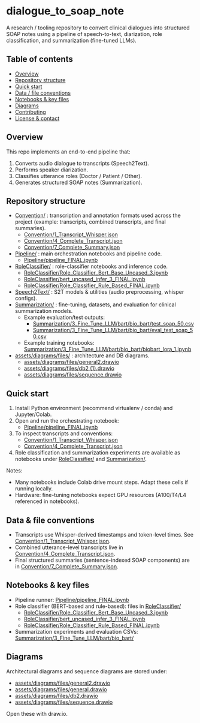 # dialogue_to_soap_note

A research / tooling repository to convert clinical dialogues into structured SOAP notes using a pipeline of speech-to-text, diarization, role classification, and summarization (fine-tuned LLMs).

## Table of contents
- [Overview](#overview)
- [Repository structure](#repository-structure)
- [Quick start](#quick-start)
- [Data / file conventions](#data--file-conventions)
- [Notebooks & key files](#notebooks--key-files)
- [Diagrams](#diagrams)
- [Contributing](#contributing)
- [License & contact](#license--contact)

## Overview
This repo implements an end-to-end pipeline that:
1. Converts audio dialogue to transcripts (Speech2Text).
2. Performs speaker diarization.
3. Classifies utterance roles (Doctor / Patient / Other).
4. Generates structured SOAP notes (Summarization).

## Repository structure
- [Convention/](Convention/) : transcription and annotation formats used across the project (example: transcripts, combined transcripts, and final summaries).
  - [Convention/1_Transcript_Whisper.json](Convention/1_Transcript_Whisper.json)
  - [Convention/4_Complete_Transcript.json](Convention/4_Complete_Transcript.json)
  - [Convention/7_Complete_Summary.json](Convention/7_Complete_Summary.json)
- [Pipeline/](Pipeline/) : main orchestration notebooks and pipeline code.
  - [Pipeline/pipeline_FINAL.ipynb](Pipeline/pipeline_FINAL.ipynb)
- [RoleClassifier/](RoleClassifier/) : role-classifier notebooks and inference code.
  - [RoleClassifier/Role_Classifier_Bert_Base_Uncased_3.ipynb](RoleClassifier/Role_Classifier_Bert_Base_Uncased_3.ipynb)
  - [RoleClassifier/bert_uncased_infer_3_FINAL.ipynb](RoleClassifier/bert_uncased_infer_3_FINAL.ipynb)
  - [RoleClassifier/Role_Classifier_Rule_Based_FINAL.ipynb](RoleClassifier/Role_Classifier_Rule_Based_FINAL.ipynb)
- [Speech2Text/](Speech2Text/) : S2T models & utilities (audio preprocessing, whisper configs).
- [Summarization/](Summarization/) : fine-tuning, datasets, and evaluation for clinical summarization models.
  - Example evaluation/test outputs:
    - [Summarization/3_Fine_Tune_LLM/bart/bio_bart/test_soap_50.csv](Summarization/3_Fine_Tune_LLM/bart/bio_bart/test_soap_50.csv)
    - [Summarization/3_Fine_Tune_LLM/bart/bio_bart/eval_test_soap_50.csv](Summarization/3_Fine_Tune_LLM/bart/bio_bart/eval_test_soap_50.csv)
  - Example training notebooks: [Summarization/3_Fine_Tune_LLM/bart/bio_bart/biobart_lora_1.ipynb](Summarization/3_Fine_Tune_LLM/bart/bio_bart/biobart_lora_1.ipynb)
- [assets/diagrams/files/](assets/diagrams/files/) : architecture and DB diagrams.
  - [assets/diagrams/files/general2.drawio](assets/diagrams/files/general2.drawio)
  - [assets/diagrams/files/db2 (1).drawio](assets/diagrams/files/db2.drawio)
  - [assets/diagrams/files/sequence.drawio](assets/diagrams/files/sequence.drawio)

## Quick start
1. Install Python environment (recommend virtualenv / conda) and Jupyter/Colab.
2. Open and run the orchestrating notebook:
   - [Pipeline/pipeline_FINAL.ipynb](Pipeline/pipeline_FINAL.ipynb)
3. To inspect transcripts and conventions:
   - [Convention/1_Transcript_Whisper.json](Convention/1_Transcript_Whisper.json)
   - [Convention/4_Complete_Transcript.json](Convention/4_Complete_Transcript.json)
4. Role classification and summarization experiments are available as notebooks under [RoleClassifier/](RoleClassifier/) and [Summarization/](Summarization/).

Notes:
- Many notebooks include Colab drive mount steps. Adapt these cells if running locally.
- Hardware: fine-tuning notebooks expect GPU resources (A100/T4/L4 referenced in notebooks).

## Data & file conventions
- Transcripts use Whisper-derived timestamps and token-level times. See [Convention/1_Transcript_Whisper.json](Convention/1_Transcript_Whisper.json).
- Combined utterance-level transcripts live in [Convention/4_Complete_Transcript.json](Convention/4_Complete_Transcript.json).
- Final structured summaries (sentence-indexed SOAP components) are in [Convention/7_Complete_Summary.json](Convention/7_Complete_Summary.json).

## Notebooks & key files
- Pipeline runner: [Pipeline/pipeline_FINAL.ipynb](Pipeline/pipeline_FINAL.ipynb)
- Role classifier (BERT-based and rule-based): files in [RoleClassifier/](RoleClassifier/)
  - [RoleClassifier/Role_Classifier_Bert_Base_Uncased_3.ipynb](RoleClassifier/Role_Classifier_Bert_Base_Uncased_3.ipynb)
  - [RoleClassifier/bert_uncased_infer_3_FINAL.ipynb](RoleClassifier/bert_uncased_infer_3_FINAL.ipynb)
  - [RoleClassifier/Role_Classifier_Rule_Based_FINAL.ipynb](RoleClassifier/Role_Classifier_Rule_Based_FINAL.ipynb)
- Summarization experiments and evaluation CSVs: [Summarization/3_Fine_Tune_LLM/bart/bio_bart/](Summarization/3_Fine_Tune_LLM/bart/bio_bart/)

## Diagrams
Architectural diagrams and sequence diagrams are stored under:
- [assets/diagrams/files/general2.drawio](assets/diagrams/files/general2.drawio)
- [assets/diagrams/files/general.drawio](assets/diagrams/files/general.drawio)
- [assets/diagrams/files/db2.drawio](assets/diagrams/files/db2.drawio)
- [assets/diagrams/files/sequence.drawio](assets/diagrams/files/sequence.drawio)

Open these with draw.io.
